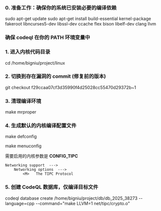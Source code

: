 ### 0. 准备工作：确保你的系统已安装必要的编译依赖

sudo apt-get update
sudo apt-get install build-essential kernel-package fakeroot libncurses5-dev libssl-dev ccache flex bison libelf-dev clang llvm

### 确保 codeql 在你的 PATH 环境变量中

### 1. 进入内核代码目录

cd /home/bigniu/project/linux

### 2. 切换到存在漏洞的 commit (修复前的版本)

git checkout f29ccaa07cf3d35990f4d25028cc55470d29372b~1

### 3. 清理编译环境

make mrproper

### 4. 生成默认的内核编译配置文件

make defconfig

make menuconfig

需要启用的内核参数是 **CONFIG_TIPC**

```
Networking support  --->
    Networking options  --->
        <M>   The TIPC Protocol
```

### 5. 创建 CodeQL 数据库，仅编译目标文件

codeql database create /home/bigniu/project/db/db_2025_38273 --language=cpp --command="make LLVM=1 net/tipc/crypto.o"
